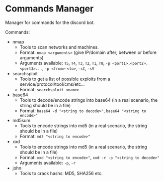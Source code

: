 # Commands Manager

Manager for commands for the discord bot.

Commands:
- nmap
    - Tools to scan networks and machines.
    - Format: ``nmap <arguments>`` (give IP/domain after, between or before arguments)
    - Arguments available: ``T5``, ``T4``, ``T3``, ``T2``, ``T1``, ``T0``, ``-p <port1>,<port2>,<port3>...``, ``-p <from>-<to>``, ``-sC``, ``-sV``
- searchsploit
    - Tools to get a list of possible exploits from a service/protocol/tool/cms/etc...
    - Format: ``searchsploit <name>``
- base64
    - Tools to decode/encode strings into base64 (in a real scenario, the string should be in a file)
    - Format: ``base64 -d "<string to decode>"``, ``base64 "<string to encode>"``
- md5sum
    - Tools to encode strings into md5 (in a real scenario, the string should be in a file)
    - Format: ``md5 "<string to encode>"``
- xxd
    - Tools to encode strings into md5 (in a real scenario, the string should be in a file)
    - Format: ``xxd "<string to encode>"``, ``xxd -r -p "<string to decode>"``
    - Arguments available: ``-p``, ``-r``
- john
    - Tools to crack hashs: MD5, SHA256 etc. 